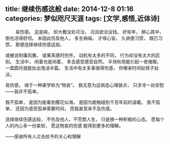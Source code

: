 title: 继续伤感这般
date: 2014-12-8 01:16
categories: 梦似咫尺天涯
tags: [文学,感悟,近体诗]
---
　　
易伤感。
这是病，
却大概没处可治，
况且欲治没钱。
好些年，
醉心其中，
倒也活得舒坦。
未因此伤及他人，
多生祸端，
才得心安。
久病便习惯，
既已习惯，
那便选择继续伤感这般。

或被说附庸风雅，
或果真感时伤怀。
动机有太多的不同，
行为却没有太大的区别。
生活中，
闲着也是闲着，
多去感受感受自然。
半场秋雨能引起一夜难眠，
一盘圆月就能扯出鬼话半篇。
生活中有太多事值得伤感，
你哪来时间扯犊子扯淡。

易伤感，
缘于一种美学称为“物哀”。
我无意为这病态心理装点，
只求寻一丝安慰
——我并不孤单。

我不孤单，
是因为能看到樱花似海，
是因为能触碰到千百年前的温暖。
我不孤单，
还因为感受孤单需要时间，
而我甚至来不及伤感。

选择继续伤感这般，
不伤及他人、不荒颓人生，
只是换一种积极的心态。
愿每个人的内心多一份柔软，
愿这物哀的伤感
能得到更多的理解。

——感谢所有人过去给予的关心和理解